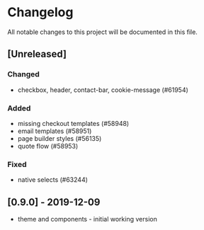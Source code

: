 # Changelog
All notable changes to this project will be documented in this file.

## [Unreleased]
### Changed
- checkbox, header, contact-bar, cookie-message (#61954)

### Added
- missing checkout templates (#58948)
- email templates (#58951)
- page builder styles (#56135)
- quote flow (#58953)

### Fixed
- native selects (#63244)

## [0.9.0] - 2019-12-09
- theme and components - initial working version
